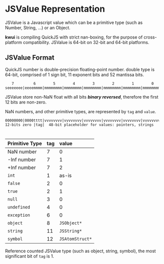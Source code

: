 # JSValue Representation

JSValue is a Javascript value which can be a primitive type (such as Number, String, ...) or an Object.

**kwui** is compiling QuickJS with strict nan-boxing, for the purpose of cross-platform compatibility. JSValue is 64-bit on 32-bit and 64-bit platforms.


## JSValue Format

QuickJS number is double-precision floating-point number. double type is 64-bit, comprised of 1 sign bit,
11 exponent bits and 52 mantissa bits.

```
   7         6        5        4        3        2        1        0
seeeeeee|eeeemmmm|mmmmmmmm|mmmmmmmm|mmmmmmmm|mmmmmmmm|mmmmmmmm|mmmmmmmm
```

JSValue store non-NaN float with all bits **_binary reversed_**, therefore the first 12 bits are non-zero.

NaN numbers, and other primitive types, are represented by `tag` and `value`.

```
00000000|0000tttt|vvvvvvvv|vvvvvvvv|vvvvvvvv|vvvvvvvv|vvvvvvvv|vvvvvvvv
12-bits zero |tag|  48-bit placeholder for values: pointers, strings
```

#
| Primitive Type | tag | value |
|:--|:--|:--|
NaN number  | 7 | 0
-Inf number | 7 | 1
+Inf number | 7 | 2
`int`       | 1 | as-is
`false`     | 2 | 0
`true`      | 2 | 1
`null`      | 3 | 0
`undefined` | 4 | 0
`exception` | 6 | 0
`object`    | 8 | `JSObject*`
`string`    | 11 | `JSString*`
`symbol`    | 12 | `JSAtomStruct*`

Reference counted JSValue type (such as object, string, symbol), the most significant bit of `tag` is 1.
